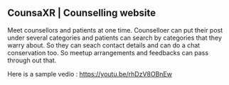 ## CounsaXR | Counselling website

Meet counsellors and patients at one time. Counselloer can put their post under several categories and patients can search by categories that they warry about. So they can seach contact details and can do a chat conservation too. So meetup arrangements and feedbacks can pass through out that.

Here is a sample vedio : https://youtu.be/rhDzV8OBnEw

